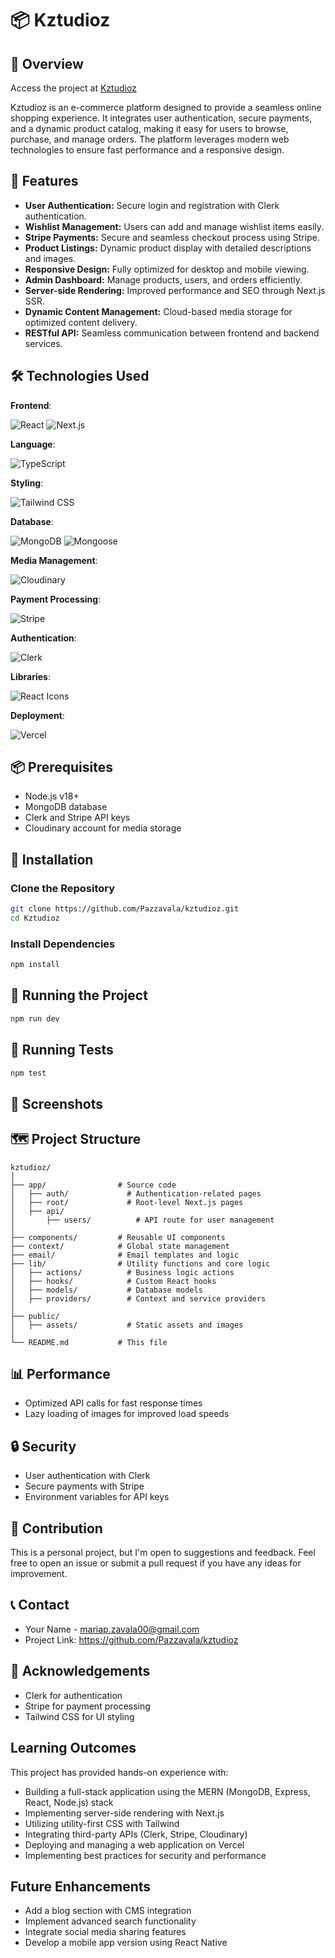 # 📦 Kztudioz

## 🌟 Overview

Access the project at [Kztudioz](https://kztudioz.vercel.app/#home)

Kztudioz is an e-commerce platform designed to provide a seamless online shopping experience. It integrates user authentication, secure payments, and a dynamic product catalog, making it easy for users to browse, purchase, and manage orders. The platform leverages modern web technologies to ensure fast performance and a responsive design.

## 🚀 Features

- **User Authentication:** Secure login and registration with Clerk authentication.
- **Wishlist Management:** Users can add and manage wishlist items easily.
- **Stripe Payments:** Secure and seamless checkout process using Stripe.
- **Product Listings:** Dynamic product display with detailed descriptions and images.
- **Responsive Design:** Fully optimized for desktop and mobile viewing.
- **Admin Dashboard:** Manage products, users, and orders efficiently.
- **Server-side Rendering:** Improved performance and SEO through Next.js SSR.
- **Dynamic Content Management:** Cloud-based media storage for optimized content delivery.
- **RESTful API:** Seamless communication between frontend and backend services.

## 🛠 Technologies Used
**Frontend**:

![React](https://img.shields.io/badge/React-61DAFB?style=for-the-badge&logo=react&logoColor=black)
![Next.js](https://img.shields.io/badge/Next.js-000000?style=for-the-badge&logo=nextdotjs&logoColor=white)

**Language**:

![TypeScript](https://img.shields.io/badge/TypeScript-3178C6?style=for-the-badge&logo=typescript&logoColor=white)

**Styling**:

![Tailwind CSS](https://img.shields.io/badge/Tailwind_CSS-38B2AC?style=for-the-badge&logo=tailwind-css&logoColor=white)

**Database**:

![MongoDB](https://img.shields.io/badge/MongoDB-47A248?style=for-the-badge&logo=mongodb&logoColor=white)
![Mongoose](https://img.shields.io/badge/Mongoose-880000?style=for-the-badge&logo=mongoose&logoColor=white)

**Media Management**:

![Cloudinary](https://img.shields.io/badge/Cloudinary-3448C5?style=for-the-badge&logo=cloudinary&logoColor=white)

**Payment Processing**:

![Stripe](https://img.shields.io/badge/Stripe-008CDD?style=for-the-badge&logo=stripe&logoColor=white)

**Authentication**:

![Clerk](https://img.shields.io/badge/Clerk-6C47FF?style=for-the-badge&logo=clerk&logoColor=white)

**Libraries**:

![React Icons](https://img.shields.io/badge/React_Icons-61DAFB?style=for-the-badge&logo=react&logoColor=black)

**Deployment**:

![Vercel](https://img.shields.io/badge/Vercel-000000?style=for-the-badge&logo=vercel&logoColor=white)

## 📦 Prerequisites

- Node.js v18+
- MongoDB database
- Clerk and Stripe API keys
- Cloudinary account for media storage

## 🔧 Installation

### Clone the Repository

```bash
git clone https://github.com/Pazzavala/kztudioz.git
cd Kztudioz
```

### Install Dependencies

```bash
npm install
```

## 🏃 Running the Project

```bash
npm run dev
```

## 🧪 Running Tests

```bash
npm test
```

## 📸 Screenshots

## 🗺 Project Structure

```
kztudioz/
│
├── app/                # Source code 
│   ├── auth/             # Authentication-related pages
│   ├── root/             # Root-level Next.js pages
│   ├── api/
│       ├── users/          # API route for user management
│
├── components/         # Reusable UI components
├── context/            # Global state management
├── email/              # Email templates and logic
├── lib/                # Utility functions and core logic
│   ├── actions/          # Business logic actions
│   ├── hooks/            # Custom React hooks
│   ├── models/           # Database models
│   ├── providers/        # Context and service providers
│
├── public/
│   ├── assets/           # Static assets and images
│
└── README.md           # This file
```

## 📊 Performance

- Optimized API calls for fast response times
- Lazy loading of images for improved load speeds

## 🔒 Security

- User authentication with Clerk
- Secure payments with Stripe
- Environment variables for API keys

## 🤝 Contribution
This is a personal project, but I'm open to suggestions and feedback. Feel free to open an issue or submit a pull request if you have any ideas for improvement.

## 📞 Contact

- Your Name - [mariap.zavala00@gmail.com](mailto\:mariap.zavala00@gmail.com)
- Project Link: [https\://github.com/Pazzavala/kztudioz](https\://github.com/Pazzavala/kztudioz)

## 🙌 Acknowledgements

- Clerk for authentication
- Stripe for payment processing
- Tailwind CSS for UI styling

## Learning Outcomes
This project has provided hands-on experience with:
- Building a full-stack application using the MERN (MongoDB, Express, React, Node.js) stack
- Implementing server-side rendering with Next.js
- Utilizing utility-first CSS with Tailwind
- Integrating third-party APIs (Clerk, Stripe, Cloudinary)
- Deploying and managing a web application on Vercel
- Implementing best practices for security and performance

## Future Enhancements
- Add a blog section with CMS integration
- Implement advanced search functionality
- Integrate social media sharing features
- Develop a mobile app version using React Native
